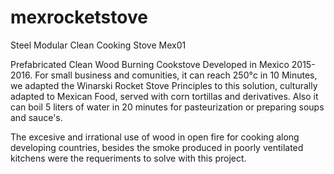 # mexrocketstove
Steel Modular Clean Cooking Stove Mex01


Prefabricated Clean Wood Burning Cookstove Developed in Mexico 2015-2016.
For small business and comunities, it can reach 250°c in 10 Minutes, we adapted the Winarski Rocket Stove Principles
to this solution, culturally adapted to Mexican Food, served with corn tortillas and derivatives.
Also it can boil 5 liters of water in 20 minutes for pasteurization or preparing soups and sauce's.

The excesive and irrational use of wood in open fire for cooking along developing countries, besides the smoke produced in poorly ventilated kitchens were the requeriments to solve with this project.
